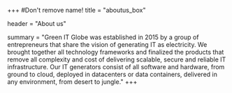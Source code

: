 +++
#Don't remove name!
title = "aboutus_box"

header = "About us"

summary = "Green IT Globe was established in 2015 by a group of entrepreneurs that share the vision of generating IT as electricity. We brought together all technology frameworks and finalized the products that remove all complexity and cost of delivering scalable, secure and reliable IT infrastructure. Our IT generators consist of all software and hardware, from ground to cloud, deployed in datacenters or data containers, delivered in any environment, from desert to jungle."
+++
